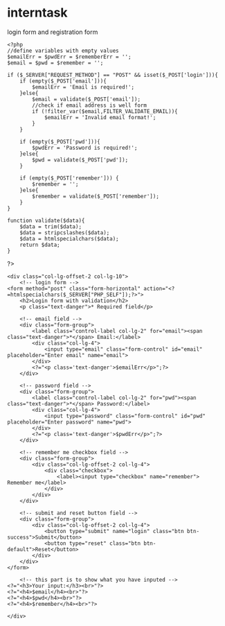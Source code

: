 # interntask
login form and registration form


<?php
/**
 * Created by Abuhena Rony.
 * Description: Login form with full validation
 * Date: 12/2/17
 * Time: 12:35 PM
 */
?>
<!DOCTYPE html>
<html lang="en">
<head>
    <title>Login Form</title>
    <meta charset="utf-8">
    <meta name="viewport" content="width=device-width, initial-scale=1">
    <link rel="stylesheet" href="https://maxcdn.bootstrapcdn.com/bootstrap/3.3.7/css/bootstrap.min.css">
    <script src="https://ajax.googleapis.com/ajax/libs/jquery/3.2.1/jquery.min.js"></script>
    <script src="https://maxcdn.bootstrapcdn.com/bootstrap/3.3.7/js/bootstrap.min.js"></script>
</head>
<body>
<div class="container">

    <?php
    //define variables with empty values
    $emailErr = $pwdErr = $rememberErr = '';
    $email = $pwd = $remember = '';

    if ($_SERVER["REQUEST_METHOD"] == "POST" && isset($_POST['login'])){
        if (empty($_POST['email'])){
            $emailErr = 'Email is required!';
        }else{
            $email = validate($_POST['email']);
            //check if email address is well form
            if (!filter_var($email,FILTER_VALIDATE_EMAIL)){
                $emailErr = 'Invalid email format!';
            }
        }

        if (empty($_POST['pwd'])){
            $pwdErr = 'Password is required!';
        }else{
            $pwd = validate($_POST['pwd']);
        }

        if (empty($_POST['remember'])) {
            $remember = '';
        }else{
            $remember = validate($_POST['remember']);
        }
    }

    function validate($data){
        $data = trim($data);
        $data = stripcslashes($data);
        $data = htmlspecialchars($data);
        return $data;
    }
?>

    <div class="col-lg-offset-2 col-lg-10">
        <!-- login form -->
    <form method="post" class="form-horizontal" action="<?=htmlspecialchars($_SERVER["PHP_SELF"]);?>">
        <h2>Login form with validation</h2>
        <p class="text-danger">* Required field</p>
        
        <!-- email field -->
        <div class="form-group">
            <label class="control-label col-lg-2" for="email"><span class="text-danger">*</span> Email:</label>
            <div class="col-lg-4">
                <input type="email" class="form-control" id="email" placeholder="Enter email" name="email">
            </div>
            <?="<p class='text-danger'>$emailErr</p>";?>
        </div>

        <!-- password field -->
        <div class="form-group">
            <label class="control-label col-lg-2" for="pwd"><span class="text-danger">*</span> Password:</label>
            <div class="col-lg-4">
                <input type="password" class="form-control" id="pwd" placeholder="Enter password" name="pwd">
            </div>
            <?="<p class='text-danger'>$pwdErr</p>";?>
        </div>
        
        <!-- remember me checkbox field -->
        <div class="form-group">
            <div class="col-lg-offset-2 col-lg-4">
                <div class="checkbox">
                    <label><input type="checkbox" name="remember"> Remember me</label>
                </div>
            </div>
        </div>
        
        <!-- submit and reset button field -->
        <div class="form-group">
            <div class="col-lg-offset-2 col-lg-4">
                <button type="submit" name="login" class="btn btn-success">Submit</button>
                <button type="reset" class="btn btn-default">Reset</button>
            </div>
        </div>
    </form>

        <!-- this part is to show what you have inputed -->
    <?="<h3>Your input:</h3><br>"?>
    <?="<h4>$email</h4><br>"?>
    <?="<h4>$pwd</h4><br>"?>
    <?="<h4>$remember</h4><br>"?>

    </div>
</div>
</body>
</html>
